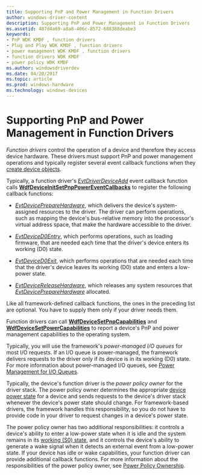 ```yaml
---
title: Supporting PnP and Power Management in Function Drivers
author: windows-driver-content
description: Supporting PnP and Power Management in Function Drivers
ms.assetid: 487d4a69-a8a8-406c-8572-688388deabe3
keywords:
- PnP WDK KMDF , function drivers
- Plug and Play WDK KMDF , function drivers
- power management WDK KMDF , function drivers
- function drivers WDK KMDF
- power policy WDK KMDF
ms.author: windowsdriverdev
ms.date: 04/20/2017
ms.topic: article
ms.prod: windows-hardware
ms.technology: windows-devices
---
```


# Supporting PnP and Power Management in Function Drivers


*Function drivers* control the operation of a device and therefore they access device hardware. These drivers must support PnP and power management operations and typically register several event callback functions when they [create device objects](creating-a-framework-device-object.md).

Typically, a function driver's [*EvtDriverDeviceAdd*](https://msdn.microsoft.com/library/windows/hardware/ff541693) event callback function calls [**WdfDeviceInitSetPnpPowerEventCallbacks**](https://msdn.microsoft.com/library/windows/hardware/ff546135) to register the following callback functions:

-   [*EvtDevicePrepareHardware*](https://msdn.microsoft.com/library/windows/hardware/ff540880), which delivers the device's system-assigned resources to the driver. The driver can perform operations, such as mapping the device's bus-relative memory into the processor's virtual address space, that make the hardware accessible to the driver.

-   [*EvtDeviceD0Entry*](https://msdn.microsoft.com/library/windows/hardware/ff540848), which performs operations, such as loading firmware, that are needed each time that the driver's device enters its working (D0) state.

-   [*EvtDeviceD0Exit*](https://msdn.microsoft.com/library/windows/hardware/ff540855), which performs operations that are needed each time that the driver's device leaves its working (D0) state and enters a low-power state.

-   [*EvtDeviceReleaseHardware*](https://msdn.microsoft.com/library/windows/hardware/ff540890), which releases any system resources that [*EvtDevicePrepareHardware*](https://msdn.microsoft.com/library/windows/hardware/ff540880) allocated.

Like all framework-defined callback functions, the ones in the preceding list are optional. You have to supply them only if your driver needs them.

Function drivers can call [**WdfDeviceSetPnpCapabilities**](https://msdn.microsoft.com/library/windows/hardware/ff546898) and [**WdfDeviceSetPowerCapabilities**](https://msdn.microsoft.com/library/windows/hardware/ff546901) to report a device's PnP and power management capabilities to the operating system.

Typically, you will use the framework's *power-managed I/O queues* for most I/O requests. If an I/O queue is power-managed, the framework delivers requests to the driver only if its device is in its working (D0) state. For more information about power-managed I/O queues, see [Power Management for I/O Queues](power-management-for-i-o-queues.md).

Typically, the device's function driver is the *power policy owner* for the driver stack. The power policy owner determines the appropriate [device power state](https://msdn.microsoft.com/library/windows/hardware/ff543162) for a device and sends requests to the device's driver stack whenever the device's power state should change. For framework-based drivers, the framework handles this responsibility, so you do not have to provide code in your driver to request changes in a device's power state.

The power policy owner has two additional responsibilities: it controls a device's ability to enter a low-power state when it is idle and the system remains in its [working (S0) state](https://msdn.microsoft.com/library/windows/hardware/ff564591), and it controls the device's ability to generate a wake signal when it detects an external event from a low-power state. If your device has idle or wake capabilities, your function driver can provide additional callback functions. For more information about the responsibilities of the power policy owner, see [Power Policy Ownership](power-policy-ownership.md).

 

 





